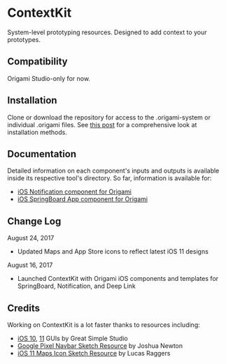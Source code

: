 # ContextKit
System-level prototyping resources. Designed to add context to your prototypes.

## Compatibility
Origami Studio-only for now.

## Installation
Clone or download the repository for access to the .origami-system or individual .origami files. See [this post](http://dannywhite.is/contextkit-for-origami/#installation) for a comprehensive look at installation methods.

## Documentation
Detailed information on each component's inputs and outputs is available inside its respective tool's directory. So far, information is available for:
- [iOS Notification component for Origami](origami/notification.md)
- [iOS SpringBoard App component for Origami](origami/springboard-app.md)

## Change Log
August 24, 2017
- Updated Maps and App Store icons to reflect latest iOS 11 designs

August 16, 2017
- Launched ContextKit with Origami iOS components and templates for SpringBoard, Notification, and Deep Link

## Credits
Working on ContextKit is a lot faster thanks to resources including:

- [iOS 10](http://iosdesignkit.io/ios-gui/), [11](http://iosdesignkit.io/ios-11-gui/) GUIs by Great Simple Studio
- [Google Pixel Navbar Sketch Resource](https://www.sketchappsources.com/free-source/2674-google-pixel-navigation-bar-sketch-freebie-resource.html) by Joshua Newton
- [iOS 11 Maps Icon Sketch Resource](https://www.sketchappsources.com/free-source/2825-maps-icon-ios-11-sketch-freebie-resource.html) by Lucas Raggers
